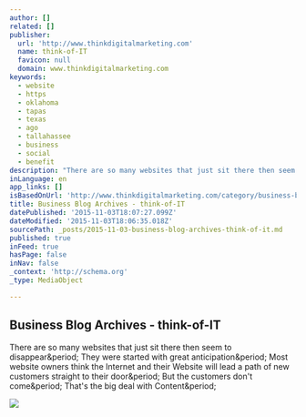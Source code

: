 ```yaml
---
author: []
related: []
publisher:
  url: 'http://www.thinkdigitalmarketing.com'
  name: think-of-IT
  favicon: null
  domain: www.thinkdigitalmarketing.com
keywords:
  - website
  - https
  - oklahoma
  - tapas
  - texas
  - ago
  - tallahassee
  - business
  - social
  - benefit
description: "There are so many websites that just sit there then seem to disappear. They were started with great anticipation. Most website owners think the Internet and their Website will lead a path of new customers straight to their door. But the customers don't come. That's the big deal with Content."
inLanguage: en
app_links: []
isBasedOnUrl: 'http://www.thinkdigitalmarketing.com/category/business-blog/'
title: Business Blog Archives - think-of-IT
datePublished: '2015-11-03T18:07:27.099Z'
dateModified: '2015-11-03T18:06:35.018Z'
sourcePath: _posts/2015-11-03-business-blog-archives-think-of-it.md
published: true
inFeed: true
hasPage: false
inNav: false
_context: 'http://schema.org'
_type: MediaObject

---
```

<article style=""><h1>Business Blog Archives - think-of-IT</h1><p>There are so many websites that just sit there then seem to disappear&amp;period; They were started with great anticipation&amp;period; Most website owners think the Internet and their Website will lead a path of new customers straight to their door&amp;period; But the customers don't come&amp;period; That's the big deal with Content&amp;period;</p><img src="http://www.thinkdigitalmarketing.com/wp-content/uploads/2015/08/blog-banner.jpg" /></article>
